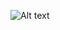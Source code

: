![Alt text](https://media.discordapp.net/attachments/1216865417721680006/1247392856038178836/A774ABE7-CDA0-42D6-B332-13F4DB057E50.jpg?ex=665fdca0&is=665e8b20&hm=749f5a8d8009faf5fedabd43dc649b6b7511d0baa5589bfd9d9cc6e4e5f855a4&=&format=webp&width=448&height=597)
